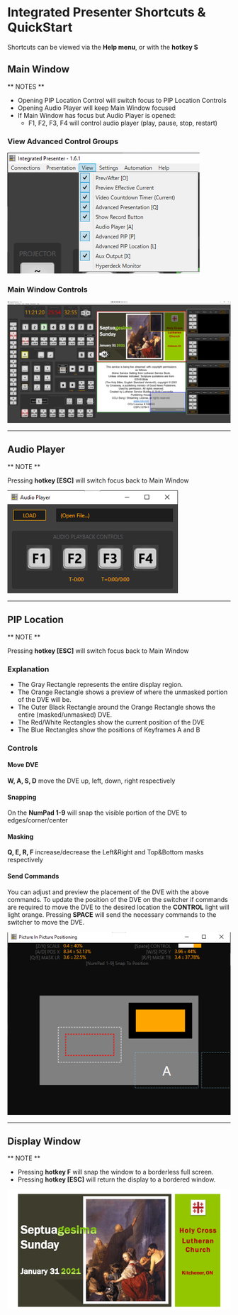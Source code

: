 # Integrated Presenter Shortcuts & QuickStart

Shortcuts can be viewed via the **Help menu**, or with the **hotkey S**

## Main Window

** NOTES **
- Opening PIP Location Control will switch focus to PIP Location Controls
- Opening Audio Player will keep Main Window focused
- If Main Window has focus but Audio Player is opened:
    - F1, F2, F3, F4 will control audio player (play, pause, stop, restart)

### View Advanced Control Groups
![Image](./ViewMenu.PNG)

### Main Window Controls
![Image](./Master_1.6.1.PNG)

------

## Audio Player

** NOTE **

Pressing **hotkey [ESC]** will switch focus back to Main Window

![Image](./AudioPlayer.PNG)

------

## PIP Location

** NOTE ** 

Pressing **hotkey [ESC]** will switch focus back to Main Window

### Explanation

- The Gray Rectangle represents the entire display region.
- The Orange Rectangle shows a preview of where the unmasked portion of the DVE will be.
- The Outer Black Rectangle around the Orange Rectangle shows the entire (masked/unmasked) DVE.
- The Red/White Rectangles show the current position of the DVE
- The Blue Rectangles show the positions of Keyframes A and B 

### Controls

#### Move DVE

**W, A, S, D** move the DVE up, left, down, right respectively

#### Snapping

On the **NumPad 1-9** will snap the visible portion of the DVE to edges/corner/center

#### Masking

**Q, E, R, F** increase/decrease the Left&Right and Top&Bottom masks respectively

#### Send Commands

You can adjust and preview the placement of the DVE with the above commands. To update the position of the DVE on the switcher if commands are required to move the DVE to the desired location the **CONTROL** light will light orange.
Pressing **SPACE** will send the necessary commands to the switcher to move the DVE. 


![Image](./PIPLocationActions.PNG)

-----

## Display Window

** NOTE **

- Pressing **hotkey F** will snap the window to a borderless full screen.
- Pressing **hotkey [ESC]** will return the display to a bordered window.

![Image](./Display.PNG)